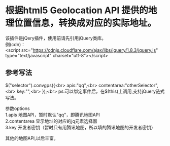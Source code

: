 # 根据html5 Geolocation API 提供的地理位置信息，转换成对应的实际地址。<br>

该插件是jQery插件，使用前请先引用jQuery类库。<br>
例(cdn)：<br>
\<script src="https://cdnjs.cloudflare.com/ajax/libs/jquery/1.8.3/jquery.js" type="text/javascript" charset="utf-8">\</script> <br>

参考写法<br>
------
$("selector").convgps({<br>
	apis:"qq",<br>
	contentarea:"otherSelector",<br>
	key:"",<br>
});<br>
ps:可以绑定事件后，在$(this)上调用,支持jQuery链式写法。<br>

参数options<br>
1.apis 地图API，暂时默认"qq"，即腾讯地图API<br>
2.contentarea 显示地址的对应的jq元素选择器<br>
3.key 开发者密钥（暂时只有用腾讯地图，所以填的腾讯地图的开发者密钥）<br>

其他的地图API,以后丰富。<br>
